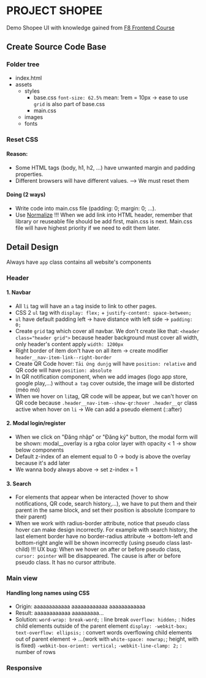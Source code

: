 # PROJECT SHOPEE
Demo Shopee UI with knowledge gained from [F8 Frontend Course](https://fullstack.edu.vn/courses)

## Create Source Code Base
### Folder tree
- index.html
- assets
    - styles
        - base.css 
            `font-size: 62.5%` mean: 1rem = 10px -> ease to use
            `grid` is also part of base.css
        - main.css
    - images
    - fonts
### Reset CSS
#### Reason:
- Some HTML tags (body, h1, h2, ...) have unwanted margin and padding properties.
- Different browsers will have different values.
--> We must reset them
#### Doing (2 ways)
- Write code into main.css file (padding: 0; margin: 0; ...).
- Use [Normalize](https://cdnjs.com/libraries/normalize)
!!! When we add link into HTML header, remember that library or reuseable file should be add first, main.css is next. Main.css file will have highest priority if we need to edit them later.
## Detail Design
Always have `app` class contains all website's components
### Header
#### 1. Navbar
- All `li` tag will have an `a` tag inside to link to other pages.
- CSS 2 `ul` tag with `display: flex;` + `justify-content: space-between;`
- `ul` have default padding left -> have distance with left side -> `padding: 0;`
- Create `grid` tag which cover all navbar. We don't create like that: `<header class="header grid">` because header background must cover all width, only header's content apply `width: 1200px`
- Right border of item don't have on all item -> create modifier `header__nav-item-link--right-border`
- Create QR Code hover: `Tải ứng dunjg` will have `position: relative` and QR code will have `position: absolute`
- In QR notification component, when we add images (logo app store, google play,...) without `a tag` cover outside, the image will be distorted (méo mó)
- When we hover on `li`tag, QR code will be appear, but we can't hover on QR code because `.header__nav-item--show-qr:hover .header__qr` class active when hover on `li` -> We can add a pseudo element (::after)
#### 2. Modal login/register
- When we click on "Đăng nhập" or "Đăng ký" button, the modal form will be shown: modal__overlay is a rgba color layer with opacity < 1 -> show below components 
- Default z-index of an element equal to 0 -> body is above the overlay because it's add later
- We wanna body always above -> set z-index = 1
#### 3. Search
- For elements that appear when be interacted (hover to show notifications, QR code, search history,...), we have to put them and their parent in the same block, and set their position is absolute (compare to their parent)
- When we work with radius-border attribute, notice that pseudo class hover can make design incorrectly. For example with search history, the last element border have no border-radius attribute -> bottom-left and bottom-right angle will be shown incorrectly (using pseudo class last-child)
!!! UX bug: When we hover on after or before pseudo class, `cursor: pointer` will be disappeared. The cause is after or before pseudo class. It has no cursor attribute.

### Main view
#### Handling long names using CSS
- Origin:   aaaaaaaaaaaa
            aaaaaaaaaaaa
            aaaaaaaaaaaa
- Result:   aaaaaaaaaaaa
            aaaaaaaaa...
- Solution:
    `word-wrap: break-word;` : line break
    `overflow: hidden;` : hides child elements outside of the parent element
    `display: -webkit-box;`
    `text-overflow: ellipsis;` : convert words overflowing child elements out of parent element -> ...(work with `white-space: nowrap;`; height, with is fixed)
    `-webkit-box-orient: vertical;`
    `-webkit-line-clamp: 2;` : number of rows

### Responsive